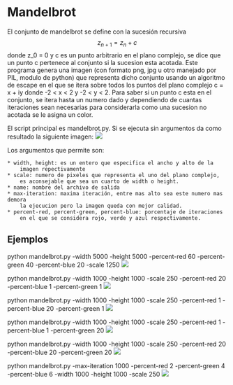 # Mandelbrot

El conjunto de mandelbrot se define con la sucesión recursiva $$ z_{n+1} = z_{n} + c $$
donde z_0 = 0 y c es un punto arbitrario en el plano complejo, se dice que un punto
c pertenece al conjunto si la sucesion esta acotada. Este programa genera una imagen
(con formato png, jpg u otro manejado por PIL, modulo de python) que representa dicho
conjunto usando un algoritmo de escape en el que se itera sobre todos los puntos del
plano complejo c = x + iy donde -2 < x < 2 y -2 < y < 2. Para saber si un punto c esta en
el conjunto, se itera hasta un numero dado y dependiendo de cuantas iteraciones
sean necesarias para considerarla como una sucesion no acotada se le asigna un color.

El script principal es mandelbrot.py. Si se ejecuta sin argumentos da como
resultado la siguiente imagen:
![](https://github.com/Luispapiernik/Fractales/blob/master/Mandelbrot/Images/mandelbrot_default.png)

Los argumentos que permite son:

    * width, height: es un entero que especifica el ancho y alto de la
        imagen repectivamente
    * scale: numero de pixeles que representa el uno del plano complejo,
        es aconsejable que sea un cuarto de width o height.
    * name: nombre del archivo de salida
    * max-iteration: maxima iteración, entre mas alto sea este numero mas demora
        la ejecucion pero la imagen queda con mejor calidad.
    * percent-red, percent-green, percent-blue: porcentaje de iteraciones
        en el que se considera rojo, verde y azul respectivamente.


## Ejemplos

python mandelbrot.py -width 5000 -height 5000 -percent-red 60 -percent-green 40 -percent-blue 20 -scale 1250
![](https://github.com/Luispapiernik/Fractales/blob/master/Mandelbrot/Images/mandelbrot_5000.png)

python mandelbrot.py -width 1000 -height 1000 -scale 250 -percent-red 20 -percent-blue 1 -percent-green 1
![](https://github.com/Luispapiernik/Fractales/blob/master/Mandelbrot/Images/mandelbrot_red.png)

python mandelbrot.py -width 1000 -height 1000 -scale 250 -percent-red 1 -percent-blue 20 -percent-green 1
![](https://github.com/Luispapiernik/Fractales/blob/master/Mandelbrot/Images/mandelbrot_blue.png)

python mandelbrot.py -width 1000 -height 1000 -scale 250 -percent-red 1 -percent-blue 1 -percent-green 20
![](https://github.com/Luispapiernik/Fractales/blob/master/Mandelbrot/Images/mandelbrot_green.png)

python mandelbrot.py -width 1000 -height 1000 -scale 250 -percent-red 20 -percent-blue 20 -percent-green 20
![](https://github.com/Luispapiernik/Fractales/blob/master/Mandelbrot/Images/mandelbrot_gray.png)

python mandelbrot.py -max-iteration 1000 -percent-red 2 -percent-green 4 -percent-blue 6 -width 1000 -height 1000 -scale 250
![](https://github.com/Luispapiernik/Fractales/blob/master/Mandelbrot/Images/mandelbrot_good.png)
